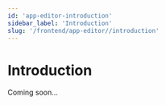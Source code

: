 ```yaml
---
id: 'app-editor-introduction'
sidebar_label: 'Introduction'
slug: '/frontend/app-editor//introduction'
---
```


# Introduction

Coming soon...
